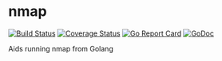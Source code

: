 nmap
====

[![Build Status](https://travis-ci.org/kulinacs/nmap.svg?branch=master)](https://travis-ci.org/kulinacs/nmap)
[![Coverage Status](https://coveralls.io/repos/github/kulinacs/nmap/badge.svg?branch=master)](https://coveralls.io/github/kulinacs/nmap?branch=master)
[![Go Report Card](https://goreportcard.com/badge/github.com/kulinacs/nmap)](https://goreportcard.com/report/github.com/kulinacs/nmap)
[![GoDoc](https://godoc.org/github.com/kulinacs/nmap?status.svg)](https://godoc.org/github.com/kulinacs/nmap)

Aids running nmap from Golang
